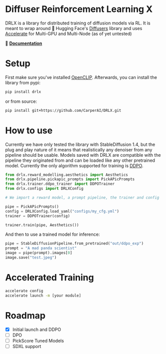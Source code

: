 # Diffuser Reinforcement Learning X

DRLX is a library for distributed training of diffusion models via RL. It is meant to wrap around 🤗 Hugging Face's [Diffusers](https://huggingface.co/docs/diffusers/) library and uses [Accelerate](https://huggingface.co/docs/accelerate/) for Multi-GPU and Multi-Node (as of yet untested)

📖 **[Documentation](https://DRLX.readthedocs.io)**

# Setup

First make sure you've installed [OpenCLIP](https://github.com/openai/CLIP.git). Afterwards, you can install the library from pypi:

```sh
pip install drlx
```

or from source:

```sh
pip install git+https://github.com/CarperAI/DRLX.git
```

# How to use

Currently we have only tested the library with StableDiffusion 1.4, but the plug and play nature of it means that realistically any denoiser from any pipeline should be usable. Models saved with DRLX are compatible with the pipeline they originated from and can be loaded like any other pretrained model. Currently the only algorithm supported for training is [DDPO](https://arxiv.org/abs/2305.13301).

```python
from drlx.reward_modelling.aesthetics import Aesthetics
from drlx.pipeline.pickapic_prompts import PickAPicPrompts
from drlx.trainer.ddpo_trainer import DDPOTrainer
from drlx.configs import DRLXConfig

# We import a reward model, a prompt pipeline, the trainer and config

pipe = PickAPicPrompts()
config = DRLXConfig.load_yaml("configs/my_cfg.yml")
trainer = DDPOTrainer(config)

trainer.train(pipe, Aesthetics())
```

And then to use a trained model for inference:

```python
pipe = StableDiffusionPipeline.from_pretrained("out/ddpo_exp")
prompt = "A mad panda scientist"
image = pipe(prompt).images[0]
image.save("test.jpeg")
```

# Accelerated Training

```bash
accelerate config
accelerate launch -m [your module]
```

# Roadmap  

- [x] Initial launch and DDPO
- [ ] DPO
- [ ] PickScore Tuned Models
- [ ] SDXL support
